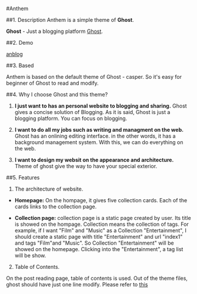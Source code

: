 #Anthem

##1. Description
Anthem is a simple theme of **Ghost**.

**Ghost** - Just a blogging platform [Ghost](https://ghost.org/). 

##2. Demo

[anblog](http://www.anmane.com)

##3. Based

Anthem is based on the default theme of Ghost - casper. So it's easy for beginner of Ghost to read and modify.

##4. Why I choose Ghost and this theme?

1. **I just want to has an personal website to blogging and sharing.** Ghost gives a concise solution of Blogging. As it is said, Ghost is just a blogging platform. You can focus on blogging.
 
2. **I want to do all my jobs such as writing and managment on the web.** Ghost has an onlining editing interface. in the other words, it has a background management system. With this, we can do everything on the web.

3. **I want to design my websit on the appearance and architecture.** Theme of ghost give the way to have your special exterior.

##5. Features

1. The architecture of website.

 * **Homepage:** On the hompage, it gives five collection cards. Each of the cards links to the collection page. 

 * **Collection page:** collection page is a static page created by user. Its title is showed on the hompage. Collection means the collection of tags. For example, if I want "Film" and "Music" as a Collection "Entertainment", I should create a static page with title "Entertainment" and url "index1" and tags "Film"and "Music". So Collection "Entertainment" will be showed on the homepage. Clicking into the "Entertainment", a tag list will be show.

2. Table of Contents.

On the post reading page, table of contents is used. Out of the theme files, ghost should have just one line modify. Please refer to [this](https://github.com/netzzwerg/ghost-helper-toc)




